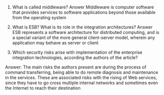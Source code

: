 1) What is called middleware?
Answer
Middleware is computer software that provides services to software applications beyond those available from the operating system

2) What is ESB? What is its role in the integration architectures?
Answer
 ESB represents a software architecture for distributed computing, and is a special variant of the more general client-server model, wherein any application may behave as server or client

3) Which security risks arise with implementation of the enterprise integration technologies, according the authors of the article?

Answer: The main risks the authors present are during the process of command transferring, being able to do remote diagnosis and maintenance in the services. These are associated risks with the rising of Web services, since they have to go cross multiple internal networks and sometimes even the Internet to reach their destination

